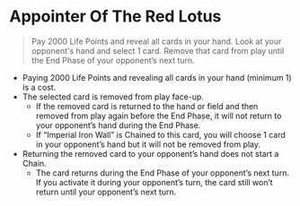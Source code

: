 # Appointer Of The Red Lotus

> Pay 2000 Life Points and reveal all cards in your hand. Look at your opponent's hand and select 1 card. Remove that card from play until the End Phase of your opponent’s next turn.

*   Paying 2000 Life Points and revealing all cards in your hand (minimum 1) is a cost.
*   The selected card is removed from play face-up.
    *   If the removed card is returned to the hand or field and then removed from play again before the End Phase, it will not return to your opponent’s hand during the End Phase.
    *   If “Imperial Iron Wall” is Chained to this card, you will choose 1 card in your opponent’s hand but it will not be removed from play.
*   Returning the removed card to your opponent’s hand does not start a Chain.
    *   The card returns during the End Phase of your opponent’s next turn. If you activate it during your opponent’s turn, the card still won’t return until your opponent’s next turn.
